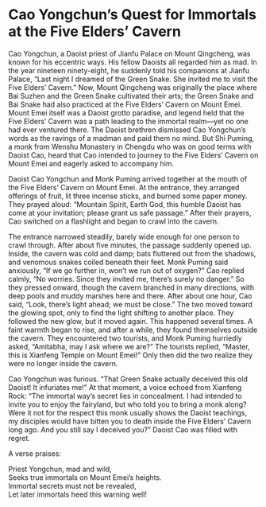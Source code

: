 # Cao Yongchun’s Quest for Immortals at the Five Elders’ Cavern

Cao Yongchun, a Daoist priest of Jianfu Palace on Mount Qingcheng, was known for his eccentric ways. His fellow Daoists all regarded him as mad. In the year nineteen ninety-eight, he suddenly told his companions at Jianfu Palace, “Last night I dreamed of the Green Snake. She invited me to visit the Five Elders’ Cavern.” Now, Mount Qingcheng was originally the place where Bai Suzhen and the Green Snake cultivated their arts; the Green Snake and Bai Snake had also practiced at the Five Elders’ Cavern on Mount Emei. Mount Emei itself was a Daoist grotto paradise, and legend held that the Five Elders’ Cavern was a path leading to the immortal realm—yet no one had ever ventured there. The Daoist brethren dismissed Cao Yongchun’s words as the ravings of a madman and paid them no mind. But Shì Puming, a monk from Wenshu Monastery in Chengdu who was on good terms with Daoist Cao, heard that Cao intended to journey to the Five Elders’ Cavern on Mount Emei and eagerly asked to accompany him.

Daoist Cao Yongchun and Monk Puming arrived together at the mouth of the Five Elders’ Cavern on Mount Emei. At the entrance, they arranged offerings of fruit, lit three incense sticks, and burned some paper money. They prayed aloud: “Mountain Spirit, Earth God, this humble Daoist has come at your invitation; please grant us safe passage.” After their prayers, Cao switched on a flashlight and began to crawl into the cavern.

The entrance narrowed steadily, barely wide enough for one person to crawl through. After about five minutes, the passage suddenly opened up. Inside, the cavern was cold and damp; bats fluttered out from the shadows, and venomous snakes coiled beneath their feet. Monk Puming said anxiously, “If we go further in, won’t we run out of oxygen?” Cao replied calmly, “No worries. Since they invited me, there’s surely no danger.” So they pressed onward, though the cavern branched in many directions, with deep pools and muddy marshes here and there. After about one hour, Cao said, “Look, there’s light ahead; we must be close.” The two moved toward the glowing spot, only to find the light shifting to another place. They followed the new glow, but it moved again. This happened several times. A faint warmth began to rise, and after a while, they found themselves outside the cavern. They encountered two tourists, and Monk Puming hurriedly asked, “Amitabha, may I ask where we are?” The tourists replied, “Master, this is Xianfeng Temple on Mount Emei!” Only then did the two realize they were no longer inside the cavern.

Cao Yongchun was furious. “That Green Snake actually deceived this old Daoist! It infuriates me!” At that moment, a voice echoed from Xianfeng Rock: “The immortal way’s secret lies in concealment. I had intended to invite you to enjoy the fairyland, but who told you to bring a monk along? Were it not for the respect this monk usually shows the Daoist teachings, my disciples would have bitten you to death inside the Five Elders’ Cavern long ago. And you still say I deceived you?” Daoist Cao was filled with regret.

A verse praises:

Priest Yongchun, mad and wild,  
Seeks true immortals on Mount Emei’s heights.  
Immortal secrets must not be revealed,  
Let later immortals heed this warning well!
